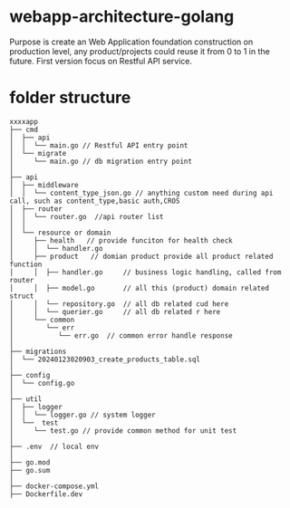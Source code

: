 # webapp-architecture-golang
Purpose is create an Web Application foundation construction on production level, any product/projects could reuse it from 0 to 1 in the future.
First version focus on Restful API service. 


# folder structure
```
xxxxapp
├── cmd
│  ├── api
│  │  └── main.go // Restful API entry point 
│  └── migrate 
│     └── main.go // db migration entry point
│
├── api
│  ├── middleware
│  │  └── content_type_json.go // anything custom need during api call, such as content_type,basic auth,CROS 
│  ├── router
│  │  └── router.go  //api router list
│  │
│  └── resource or domain 
│     ├── health   // provide funciton for health check
│     │  └── handler.go  
│     ├── product   // domian product provide all product related function
│     │  ├── handler.go     // business logic handling, called from router
│     │  ├── model.go       // all this (product) domain related struct
│     │  └── repository.go  // all db related cud here
│     │  └── querier.go     // all db related r here
│     └── common
│        └── err 
│           └── err.go  // common error handle response
│
├── migrations
│  └── 20240123020903_create_products_table.sql
│
├── config
│  └── config.go
│
├── util
│  ├── logger
│  │  └── logger.go // system logger
│  └──  test
│     └── test.go // provide common method for unit test
│
├── .env  // local env
│
├── go.mod
├── go.sum
│
├── docker-compose.yml
├── Dockerfile.dev
```


